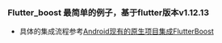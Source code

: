 ### Flutter_boost 最简单的例子，基于flutter版本v1.12.13

- 具体的集成流程参考[Android现有的原生项目集成FlutterBoost](https://www.jianshu.com/p/82e89f3bfcb3)